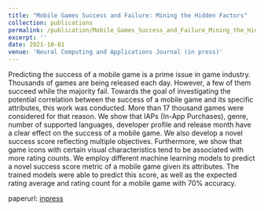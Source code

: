 ```yaml
---
title: "Mobile Games Success and Failure: Mining the Hidden Factors"
collection: publications
permalink: /publication/Mobile_Games_Success_and_Failure_Mining_the_Hidden_Factors_NCAA_2022
excerpt: ''
date: 2021-10-01
venue: 'Neural Computing and Applications Journal (in press)'
---
```

Predicting the success of a mobile game is a prime issue in game industry. Thousands
of games are being released each day. However, a few of them succeed while the
majority fail. Towards the goal of investigating the potential correlation between the
success of a mobile game and its specific attributes, this work was conducted. More
than 17 thousand games were considered for that reason. We show that IAPs (In-App
Purchases), genre, number of supported languages, developer profile and release
month have a clear effect on the success of a mobile game. We also develop a novel
success score reflecting multiple objectives. Furthermore, we show that game icons
with certain visual characteristics tend to be associated with more rating counts. We
employ different machine learning models to predict a novel success score metric of a
mobile game given its attributes. The trained models were able to predict this score, as
well as the expected rating average and rating count for a mobile game with 70%
accuracy.

paperurl: [inpress](https://doi.org/)

